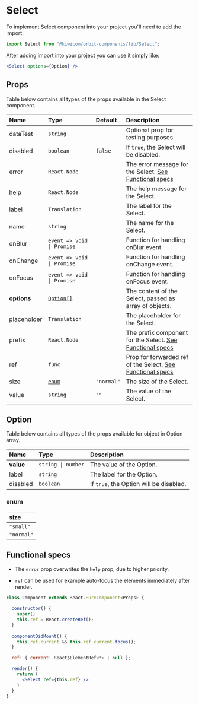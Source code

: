 # Select
To implement Select component into your project you'll need to add the import:
```jsx
import Select from "@kiwicom/orbit-components/lib/Select";
```
After adding import into your project you can use it simply like:
```jsx
<Select options={Option} />
```
## Props
Table below contains all types of the props available in the Select component.

| Name        | Type                              | Default    | Description                      |
| :---------- | :-------------------------------- | :--------- | :------------------------------- |
| dataTest    | `string`                          |            | Optional prop for testing purposes.
| disabled    | `boolean`                         | `false`    | If `true`, the Select will be disabled.
| error       | `React.Node`                      |            | The error message for the Select. [See Functional specs](#functional-specs)
| help        | `React.Node`                      |            | The help message for the Select.
| label       | `Translation`                     |            | The label for the Select.
| name        | `string`                          |            | The name for the Select.
| onBlur      | `event => void \| Promise`        |            | Function for handling onBlur event.
| onChange    | `event => void \| Promise`        |            | Function for handling onChange event.
| onFocus     | `event => void \| Promise`        |            | Function for handling onFocus event.
| **options** | [`Option[]`](#option)             |            | The content of the Select, passed as array of objects.
| placeholder | `Translation`                     |            | The placeholder for the Select. 
| prefix      | `React.Node`                      |            | The prefix component for the Select. [See Functional specs](#functional-specs)
| ref         | `func`                            |            | Prop for forwarded ref of the Select. [See Functional specs](#functional-specs)
| size        | [`enum`](#enum)                   | `"normal"` | The size of the Select.
| value       | `string`                          | `""`       | The value of the Select.

## Option
Table below contains all types of the props available for object in Option array.

| Name         | Type               | Description                      |
| :----------- | :----------------- | :------------------------------- |
| **value**    | `string \| number` | The value of the Option.
| label        | `string`           | The label for the Option.
| disabled     | `boolean`          | If `true`, the Option will be disabled.
  
### enum

| size       |
| :--------- |
| `"small"`  |
| `"normal"` |

## Functional specs
* The `error` prop overwrites the `help` prop, due to higher priority.

* `ref` can be used for example auto-focus the elements immediately after render.
```jsx
class Component extends React.PureComponent<Props> {

  constructor() {
    super()
    this.ref = React.createRef();
  }
  
  componentDidMount() {
    this.ref.current && this.ref.current.focus();
  }

  ref: { current: React$ElementRef<*> | null };

  render() {
    return (
      <Select ref={this.ref} />
    )
  }
}
```


